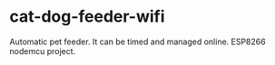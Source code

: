 # cat-dog-feeder-wifi
Automatic pet feeder. It can be timed and managed online. ESP8266 nodemcu project.
